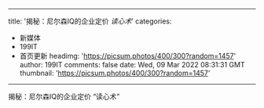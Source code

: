 
---
title: '揭秘：尼尔森IQ的企业定价 _读心术_'
categories: 
 - 新媒体
 - 199IT
 - 首页更新
headimg: 'https://picsum.photos/400/300?random=1457'
author: 199IT
comments: false
date: Wed, 09 Mar 2022 08:31:31 GMT
thumbnail: 'https://picsum.photos/400/300?random=1457'
---

<div>   
揭秘：尼尔森IQ的企业定价 “读心术”  
</div>
            